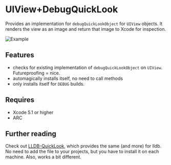 # UIView+DebugQuickLook

Provides an implementation for `debugQuickLookObject` for `UIView` objects.
It renders the view as an image and return that image to Xcode for inspection.

![Example](http://cl.ly/image/0n12410C260c/Image%202014-03-14%20at%2010.29.49%20pm.png)

## Features

* checks for existing implementation of `debugQuickLookObject` on `UIView`. Futureproofing = nice.
* automagically installs itself, no need to call methods
* only installs itself for `DEBUG` builds.

## Requires

* Xcode 5.1 or higher
* ARC

## Further reading

Check out [LLDB-QuickLook](https://github.com/ryanolsonk/LLDB-QuickLook), which provides the same (and more) for lldb.
No need to add the file to your projects, but you have to install it on each machine. Also, works a bit different.
